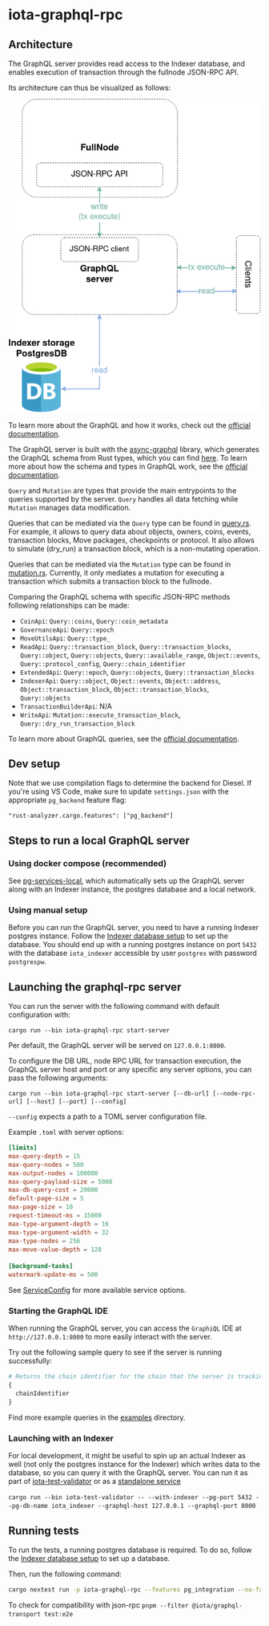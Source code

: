 # iota-graphql-rpc

## Architecture

The GraphQL server provides read access to the Indexer database, and enables
execution of transaction through the fullnode JSON-RPC API.

Its architecture can thus be visualized as follows:

![GraphQL server architecture](./graphql-rpc-arch.png)

To learn more about the GraphQL and how it works, check out the [official documentation](https://graphql.org/learn).

The GraphQL server is built with the [async-graphql](https://async-graphql.github.io/async-graphql/docs/overview) library, which generates the GraphQL schema from Rust types, which you can find [here](schema).
To learn more about how the schema and types in GraphQL work, see the [official documentation](https://graphql.org/learn/schema/).

`Query` and `Mutation` are types that provide the main entrypoints to the queries supported by the server.
`Query` handles all data fetching while `Mutation` manages data modification.

Queries that can be mediated via the `Query` type can be found in [query.rs](src/types/query.rs).
For example, it allows to query data about objects, owners, coins, events, transaction blocks, Move packages, checkpoints or protocol. It also allows to simulate (dry_run) a transaction block, which is a non-mutating operation.

Queries that can be mediated via the `Mutation` type can be found in [mutation.rs](src/mutation.rs).
Currently, it only mediates a mutation for executing a transaction which submits a transaction block to the fullnode.

Comparing the GraphQL schema with specific JSON-RPC methods following relationships can be made:

- `CoinApi`: `Query::coins`, `Query::coin_metadata`
- `GovernanceApi`: `Query::epoch`
- `MoveUtilsApi`: `Query::type_`
- `ReadApi`: `Query::transaction_block`, `Query::transaction_blocks`, `Query::object`, `Query::objects`, `Query::available_range`, `Object::events`, `Query::protocol_config`, `Query::chain_identifier`
- `ExtendedApi`: `Query::epoch`, `Query::objects`, `Query::transaction_blocks`
- `IndexerApi`: `Query::object`, `Object::events`, `Object::address`, `Object::transaction_block`, `Object::transaction_blocks`, `Query::objects`
- `TransactionBuilderApi`: N/A
- `WriteApi`: `Mutation::execute_transaction_block`, `Query::dry_run_transaction_block`

To learn more about GraphQL queries, see the [official documentation](https://graphql.org/learn/queries/).

## Dev setup

Note that we use compilation flags to determine the backend for Diesel.
If you're using VS Code, make sure to update `settings.json` with the appropriate `pg_backend` feature flag:

```
"rust-analyzer.cargo.features": ["pg_backend"]
```

## Steps to run a local GraphQL server

### Using docker compose (recommended)

See [pg-services-local](../../docker/pg-services-local/README.md), which automatically sets up the GraphQL server along with an Indexer instance, the postgres database and a local network.

### Using manual setup

Before you can run the GraphQL server, you need to have a running Indexer postgres instance.
Follow the [Indexer database setup](../iota-indexer/README.md#database-setup) to set up the database.
You should end up with a running postgres instance on port `5432` with the database `iota_indexer` accessible by user `postgres` with password `postgrespw`.

## Launching the graphql-rpc server

You can run the server with the following command with default configuration with:

```
cargo run --bin iota-graphql-rpc start-server
```

Per default, the GraphQL server will be served on `127.0.0.1:8000`.

To configure the DB URL, node RPC URL for transaction execution, the GraphQL server host and port or any specific any server options, you can pass the following arguments:

```
cargo run --bin iota-graphql-rpc start-server [--db-url] [--node-rpc-url] [--host] [--port] [--config]
```

`--config` expects a path to a TOML server configuration file.

Example `.toml` with server options:

```toml
[limits]
max-query-depth = 15
max-query-nodes = 500
max-output-nodes = 100000
max-query-payload-size = 5000
max-db-query-cost = 20000
default-page-size = 5
max-page-size = 10
request-timeout-ms = 15000
max-type-argument-depth = 16
max-type-argument-width = 32
max-type-nodes = 256
max-move-value-depth = 128

[background-tasks]
watermark-update-ms = 500
```

See [ServiceConfig](src/config.rs) for more available service options.

### Starting the GraphQL IDE

When running the GraphQL server, you can access the `GraphiQL` IDE at `http://127.0.0.1:8000` to more easily interact with the server.

Try out the following sample query to see if the server is running successfully:

```graphql
# Returns the chain identifier for the chain that the server is tracking
{
  chainIdentifier
}
```

Find more example queries in the [examples](examples) directory.

### Launching with an Indexer

For local development, it might be useful to spin up an actual Indexer as well (not only the postgres instance for the Indexer) which writes data to the database, so you can query it with the GraphQL server.
You can run it as part of [iota-test-validator](../../crates/iota-test-validator/README.md) or as a [standalone service](../iota-indexer/README.md#standalone-indexer-setup)

`cargo run --bin iota-test-validator -- --with-indexer --pg-port 5432 --pg-db-name iota_indexer --graphql-host 127.0.0.1 --graphql-port 8000`

## Running tests

To run the tests, a running postgres database is required.
To do so, follow the [Indexer database setup](../iota-indexer/README.md#database-setup) to set up a database.

Then, run the following command:

```sh
cargo nextest run -p iota-graphql-rpc --features pg_integration --no-fail-fast --test-threads 1
```

To check for compatibility with json-rpc
`pnpm --filter @iota/graphql-transport test:e2e`
